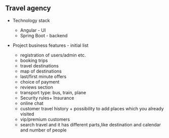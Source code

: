 ## Travel agency
- Technology stack
  - Angular - UI
  - Spring Boot - backend

- Project business features - initial list
  - registration of users/admin etc.
  - booking trips
  - travel destinations
  - map of destinations
  - last/first minute offers
  - choice of payment
  - reviews section
  - transport type: bus, train, plane
  - Security rules+ Insurance
  - online chat
  - customer travel history + possibility to add places which you already visited
  - vip/premium  customers
  - search travel and it has different parts,like destination and calendar and number of people